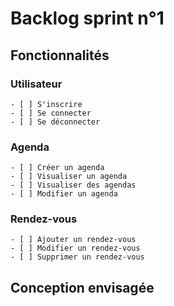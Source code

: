 # Backlog sprint n°1

## Fonctionnalités

### Utilisateur
    - [ ] S'inscrire 
    - [ ] Se connecter 
    - [ ] Se déconnecter 

### Agenda

    - [ ] Créer un agenda 
    - [ ] Visualiser un agenda 
    - [ ] Visualiser des agendas 
    - [ ] Modifier un agenda 

### Rendez-vous

    - [ ] Ajouter un rendez-vous 
    - [ ] Modifier un rendez-vous 
    - [ ] Supprimer un rendez-vous 

## Conception envisagée

